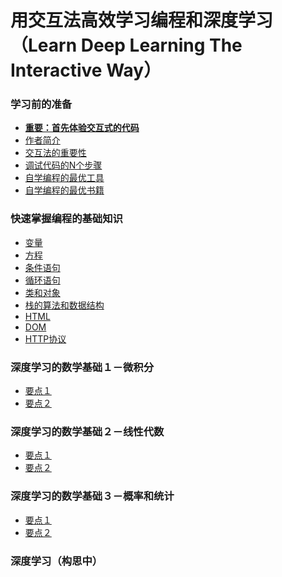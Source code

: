 # 用交互法高效学习编程和深度学习（Learn Deep Learning The Interactive Way）

### 学习前的准备

- [**重要：首先体验交互式的代码**]()
- [作者简介]()
- [交互法的重要性]()
- [调试代码的N个步骤]()
- [自学编程的最优工具]()
- [自学编程的最优书籍]()

### 快速掌握编程的基础知识

- [变量]()
- [方程]()
- [条件语句]()
- [循环语句]()
- [类和对象]()
- [栈的算法和数据结构]()
- [HTML]()
- [DOM]()
- [HTTP协议]()

### 深度学习的数学基础１－微积分

- [要点１]()
- [要点２]()

### 深度学习的数学基础２－线性代数

- [要点１]()
- [要点２]()

### 深度学习的数学基础３－概率和统计

- [要点１]()
- [要点２]()

### 深度学习（构思中）